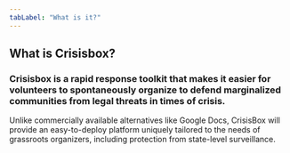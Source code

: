 ```yaml
---
tabLabel: "What is it?"
---
```


## What is Crisisbox?

### Crisisbox is a rapid response toolkit that makes it easier for volunteers to spontaneously organize to defend marginalized communities from legal threats in times of crisis.

Unlike commercially available alternatives like Google Docs, CrisisBox will provide an easy-to-deploy platform uniquely tailored to the needs of grassroots organizers, including protection from state-level surveillance.
